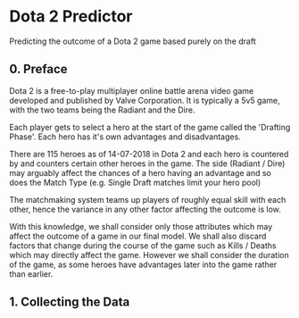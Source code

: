 # Dota 2 Predictor
Predicting the outcome of a Dota 2 game based purely on the draft

## 0. Preface

Dota 2 is a free-to-play multiplayer online battle arena video game developed and published by Valve Corporation. It is typically a 5v5 game, with the two teams being the Radiant and the Dire.

Each player gets to select a hero at the start of the game called the 'Drafting Phase'. Each hero has it's own advantages and disadvantages.

There are 115 heroes as of 14-07-2018 in Dota 2 and each hero is countered by and counters certain other heroes in the game. The side (Radiant / Dire) may arguably affect the chances of a hero having an advantage and so does the Match Type (e.g. Single Draft matches limit your hero pool)

The matchmaking system teams up players of roughly equal skill with each other, hence the variance in any other factor affecting the outcome is low.

With this knowledge, we shall consider only those attributes which may affect the outcome of a game in our final model. We shall also discard factors that change during the course of the game such as Kills / Deaths which may directly affect the game. However we shall consider the duration of the game, as some heroes have advantages later into the game rather than earlier.

## 1. Collecting the Data
